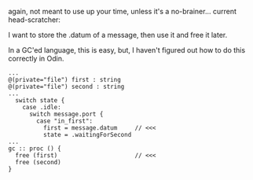 again, not meant to use up your time, unless it's a no-brainer... 
current head-scratcher:

I want to store the .datum of a message, then use it and free it later.

In a GC'ed language, this is easy, but, I haven't figured out how to do this correctly in Odin.

```
...
@(private="file") first : string
@(private="file") second : string
...
  switch state {
    case .idle:
      switch message.port {
        case "in_first":
          first = message.datum     // <<<
          state = .waitingForSecond
...
gc :: proc () {
  free (first)                      // <<<
  free (second)
}
```

